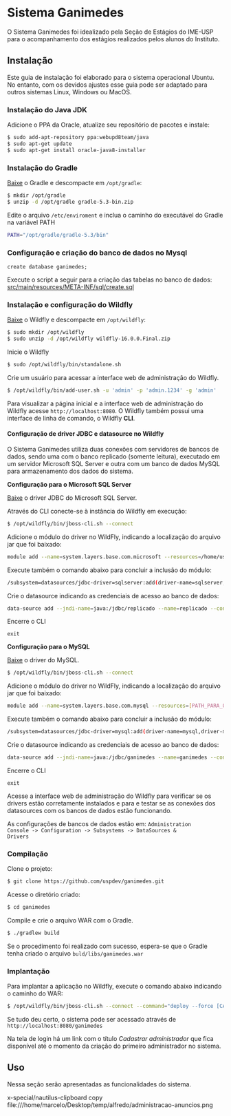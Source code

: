 # Sistema Ganimedes

O Sistema Ganimedes foi idealizado pela Seção de Estágios do IME-USP para o
acompanhamento dos estágios realizados pelos alunos do Instituto.


## Instalação

Este guia de instalação foi elaborado para o sistema operacional Ubuntu. No entanto, com os devidos ajustes esse guia pode ser
adaptado para outros sistemas Linux, Windows ou MacOS.




### Instalação do Java JDK

Adicione o PPA da Oracle, atualize seu repositório de pacotes e instale:

```bash
$ sudo add-apt-repository ppa:webupd8team/java
$ sudo apt-get update
$ sudo apt-get install oracle-java8-installer
```




### Instalação do Gradle

[Baixe](https://gradle.org/releases/)</a> o Gradle e descompacte em <code>/opt/gradle</code>:

```bash  
$ mkdir /opt/gradle
$ unzip -d /opt/gradle gradle-5.3-bin.zip
```

Edite o arquivo <code>/etc/enviroment</code> e inclua o caminho do executável do Gradle na variável PATH

```bash          
PATH="/opt/gradle/gradle-5.3/bin"
```


### Configuração e criação do banco de dados no Mysql

```
create database ganimedes;
```

Execute o script a seguir para a criação das tabelas no banco de dados: [src/main/resources/META-INF/sql/create.sql](src/main/resources/META-INF/sql/create.sql)



### Instalação e configuração do Wildfly

[Baixe](https://wildfly.org/downloads) o Wildfly e descompacte em <code>/opt/wildfly</code>:


```bash          
$ sudo mkdir /opt/wildfly
$ sudo unzip -d /opt/wildfly wildfly-16.0.0.Final.zip
```

Inicie o Wildfly
```bash          
$ sudo /opt/wildfly/bin/standalone.sh
```




Crie um usuário para acessar a interface web de administração do Wildfly.

```bash          
$ /opt/wildfly/bin/add-user.sh -u 'admin' -p 'admin.1234' -g 'admin'
```

Para visualizar a página inicial e a interface web de administração do Wildfly acesse <code>http://localhost:8080</code>. O Wildfly
também possui uma interface de linha de comando, o Wildfly <strong>CLI</strong>.



#### Configuração de driver JDBC e datasource no Wildfly


O Sistema Ganimedes utiliza duas conexões com servidores de bancos de dados, sendo uma com o banco replicado (somente leitura),
executado em um servidor Microsoft SQL Server e outra com um banco de dados MySQL para armazenamento dos dados do sistema.



<strong>Configuração para o Microsoft SQL Server</strong>

[Baixe](http://ida.fel.cvut.cz/maven/com/microsoft/sqlserver/sqljdbc42/6.0.8112/sqljdbc42-6.0.8112.jar) o driver JDBC do Microsoft SQL Server.


Através do CLI conecte-se à instância do Wildfly em execução:

```bash
$ /opt/wildfly/bin/jboss-cli.sh --connect
```


Adicione o módulo do driver no WildFly, indicando a localização do arquivo jar que foi baixado:

```bash
module add --name=system.layers.base.com.microsoft --resources=/home/usuario/Downloads/sqljdbc42.jar --dependencies=javax.api,javax.transaction.api,javax.xml.bind.api                
```

Execute também o comando abaixo para concluir a inclusão do módulo:

```bash
/subsystem=datasources/jdbc-driver=sqlserver:add(driver-name=sqlserver,driver-module-name=system.layers.base.com.microsoft)
```


Crie o datasource indicando as credenciais de acesso ao banco de dados:

```bash
data-source add --jndi-name=java:/jdbc/replicado --name=replicado --connection-url=jdbc:sqlserver://[SERVIDOR]:1433;DatabaseName=[NOME DO BANCO] --driver-name=sqlserver --user-name=[USUARIO] --password=[SENHA]
```


Encerre o CLI

```
exit
```



<strong>Configuração para o MySQL</strong>


[Baixe](http://central.maven.org/maven2/mysql/mysql-connector-java/8.0.15/mysql-connector-java-8.0.15.jar) o driver do MySQL.

```bash
$ /opt/wildfly/bin/jboss-cli.sh --connect
```

Adicione o módulo do driver no WildFly, indicando a localização do arquivo jar que foi baixado:

```bash
module add --name=system.layers.base.com.mysql --resources=[PATH_PARA_O_JAR] --dependencies=javax.api,javax.transaction.api
```

Execute também o comando abaixo para concluir a inclusão do módulo:

```bash
/subsystem=datasources/jdbc-driver=mysql:add(driver-name=mysql,driver-module-name=system.layers.base.com.mysql)
```


Crie o datasource indicando as credenciais de acesso ao banco de dados:

```bash
data-source add --jndi-name=java:/jdbc/ganimedes --name=ganimedes --connection-url=jdbc:mysql://[SERVIDOR]:3306/[NOME DO BANCO] --driver-name=mysql --user-name=[USUARIO] --password=[SENHA]
```

Encerre o CLI

```
exit
```


Acesse a interface web de administração do Wildfly para verificar se os drivers estão corretamente instalados e para
e testar se as conexões dos datasources com os bancos de dados estão funcionando.

As configurações de bancos de dados estão em: <code>Administration Console -> Configuration -> Subsystems -> DataSources & Drivers</code>


### Compilação

Clone o projeto:

```bash
$ git clone https://github.com/uspdev/ganimedes.git
```

Acesse o diretório criado:

```bash
$ cd ganimedes
```

Compile e crie o arquivo WAR com o Gradle.

```bash
$ ./gradlew build
```


Se o procedimento foi realizado com sucesso, espera-se que o Gradle tenha criado o arquivo <code>buld/libs/ganimedes.war</code>




### Implantação


Para implantar a aplicação no Wildfly, execute o comando abaixo indicando o caminho do WAR:

```bash
$ /opt/wildfly/bin/jboss-cli.sh --connect --command="deploy --force [CAMINHO DO WAR]"
```

Se tudo deu certo, o sistema pode ser acessado através de <code>http://localhost:8080/ganimedes</code>

Na tela de login há um link com o título <em>Cadastrar administrador</em> que fica disponível até o momento
da criação do primeiro administrador no sistema.





## Uso

Nessa seção serão apresentadas as funcionalidades do sistema.

x-special/nautilus-clipboard
copy
file:///home/marcelo/Desktop/temp/alfredo/administracao-anuncios.png

